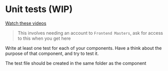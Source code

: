 # Unit tests (WIP)

[Watch these videos](https://frontendmasters.com/courses/testing-practices-principles/)

> This involves needing an account to `Frontend Masters`, ask for access to this when you get here

Write at least one test for each of your components. Have a think about the purpose of that component, and try to test it.

The test file should be created in the same folder as the component